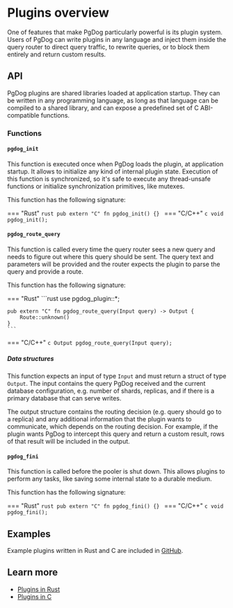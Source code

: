 # Plugins overview

One of features that make PgDog particularly powerful is its plugin system. Users of PgDog can write plugins
in any language and inject them inside the query router to direct query traffic, to rewrite queries, or to block
them entirely and return custom results.

## API

PgDog plugins are shared libraries loaded at application startup. They can be written in any programming language, as long
as that language can be compiled to a shared library, and can expose a predefined set of C ABI-compatible functions.

### Functions

#### `pgdog_init`

This function is executed once when PgDog loads the plugin, at application startup. It allows to initialize any
kind of internal plugin state. Execution of this function is synchronized, so it's safe to execute any thread-unsafe
functions or initialize synchronization primitives, like mutexes.


This function has the following signature:

=== "Rust"
    ```rust
    pub extern "C" fn pgdog_init() {}
    ```
=== "C/C++"
    ```c
    void pgdog_init();
    ```


#### `pgdog_route_query`

This function is called every time the query router sees a new query and needs to figure out
where this query should be sent. The query text and parameters will be provided and the router
expects the plugin to parse the query and provide a route.

This function has the following signature:

=== "Rust"
    ```rust
    use pgdog_plugin::*;

    pub extern "C" fn pgdog_route_query(Input query) -> Output {
        Route::unknown()
    }
    ```
=== "C/C++"
    ```c
    Output pgdog_route_query(Input query);
    ```


##### Data structures

This function expects an input of type `Input` and must return a struct of type `Output`. The input contains
the query PgDog received and the current database configuration, e.g. number of shards, replicas, and if there
is a primary database that can serve writes.

The output structure contains the routing decision (e.g. query should go to a replica) and any additional information that the plugin wants to communicate, which depends on the routing decision. For example,
if the plugin wants PgDog to intercept this query and return a custom result, rows of that result will be
included in the output.


#### `pgdog_fini`

This function is called before the pooler is shut down. This allows plugins to perform any tasks, like saving
some internal state to a durable medium.

This function has the following signature:

=== "Rust"
    ```rust
    pub extern "C" fn pgdog_fini() {}
    ```
=== "C/C++"
    ```c
    void pgdog_fini();
    ```

## Examples

Example plugins written in Rust and C are
included in [GitHub](https://github.com/levkk/pgdog/tree/main/examples).

## Learn more

- [Plugins in Rust](rust.md)
- [Plugins in C](c.md)
